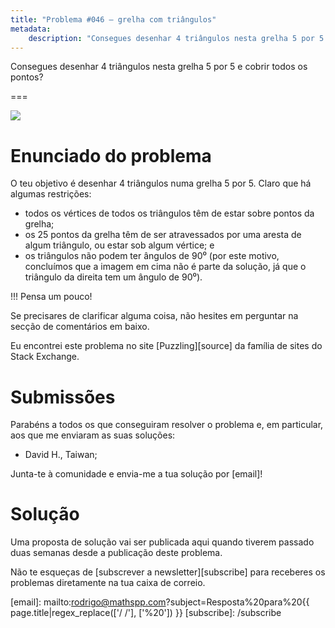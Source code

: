 ```yaml
---
title: "Problema #046 – grelha com triângulos"
metadata:
    description: "Consegues desenhar 4 triângulos nesta grelha 5 por 5 e cobrir todos os pontos?"
---
```


Consegues desenhar 4 triângulos nesta grelha 5 por 5 e cobrir todos os pontos?

===

![](thumbnail.svg)

# Enunciado do problema

O teu objetivo é desenhar 4 triângulos numa grelha 5 por 5.
Claro que há algumas restrições:

 - todos os vértices de todos os triângulos têm de estar sobre pontos da grelha;
 - os 25 pontos da grelha têm de ser atravessados por uma aresta de algum triângulo,
 ou estar sob algum vértice; e
 - os triângulos não podem ter ângulos de 90⁰ (por este motivo, concluímos que a imagem em cima não é parte da solução, já que o triângulo da direita tem um ângulo de 90⁰).

!!! Pensa um pouco!

Se precisares de clarificar alguma coisa, não hesites em perguntar na secção de comentários em baixo.

Eu encontrei este problema no site [Puzzling][source] da família
de sites do Stack Exchange.


# Submissões

Parabéns a todos os que conseguiram resolver o problema e,
em particular, aos que me enviaram as suas soluções:

 - David H., Taiwan;

Junta-te à comunidade e envia-me a tua solução por [email]!


# Solução

Uma proposta de solução vai ser publicada aqui quando tiverem passado duas semanas desde a publicação deste problema.


Não te esqueças de [subscrever a newsletter][subscribe] para receberes os problemas diretamente na tua caixa de correio.

[email]: mailto:rodrigo@mathspp.com?subject=Resposta%20para%20{{ page.title|regex_replace(['/ /'], ['%20']) }}
[subscribe]: /subscribe
